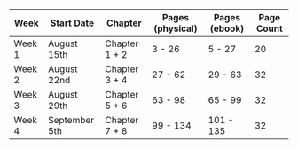 | Week | Start Date | Chapter | Pages (physical) | Pages (ebook) | Page Count |
|-|-|-|-|-|-|
| Week 1 | August 15th | Chapter 1 + 2 | 3 - 26 | 5 - 27 | 20 |
| Week 2 | August 22nd | Chapter 3 + 4 | 27 - 62 | 29 - 63 | 32 |
| Week 3 | August 29th | Chapter 5 + 6 | 63 - 98 | 65 - 99 | 32 |
| Week 4 | September 5th | Chapter 7 + 8 | 99 - 134 | 101 - 135 | 32 |
